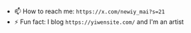 - 📫 How to reach me: ```https://x.com/newiy_mai?s=21```
- ⚡ Fun fact: I blog ```https://yiwensite.com/``` and I'm an artist

<!---
yyypsycheguy/yyypsycheguy is a ✨ special ✨ repository because its `README.md` (this file) appears on your GitHub profile.
You can click the Preview link to take a look at your changes.
--->
